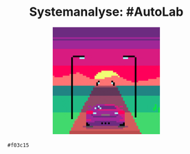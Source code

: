 
<h1 align="center">
  Systemanalyse: #AutoLab
</h1>

<p align="center">
  <img src="./Assets/coolesGif.gif" width="250">
</p>

```html
   #f03c15
```
